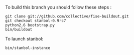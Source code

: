 To build this branch you should follow these steps :

    git clone git://github.com/collective/fise-buildout.git
    git checkout stanbol-0.9rc7
    python2.6 bootstrap.py
    bin/buildout

To launch stanbol:

    bin/stanbol-instance


